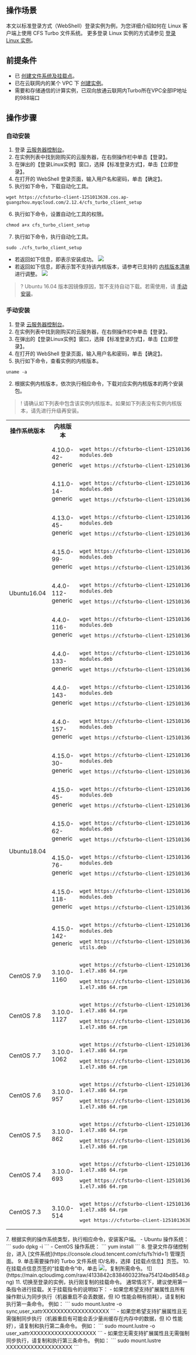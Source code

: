 ## 操作场景
本文以标准登录方式（WebShell）登录实例为例，为您详细介绍如何在 Linux 客户端上使用 CFS Turbo 文件系统。
更多登录 Linux 实例的方式请参见 [登录 Linux 实例](https://cloud.tencent.com/document/product/213/16515)。

## 前提条件

- 已 [创建文件系统及挂载点](https://cloud.tencent.com/document/product/582/9132)。
- 已在云联网内的某个 VPC 下 [创建实例](https://cloud.tencent.com/document/product/213/4855)。
- 需要和存储通信的计算实例，已双向放通云联网内Turbo所在VPC全部IP地址的988端口

## 操作步骤

### 自动安装

1. 登录 [云服务器控制台](https://console.cloud.tencent.com/cvm)。
2. 在实例列表中找到刚购买的云服务器，在右侧操作栏中单击【登录】。
3. 在弹出的【登录Linux实例】窗口，选择【标准登录方式】，单击【立即登录】。
4. 在打开的 WebShell 登录页面，输入用户名和密码，单击【确定】。
5. 执行如下命令，下载自动化工具。
```
wget https://cfsturbo-client-1251013638.cos.ap-guangzhou.myqcloud.com/2.12.4/cfs_turbo_client_setup
```
6. 执行如下命令，设置自动化工具的权限。
```
chmod a+x cfs_turbo_client_setup
```
7. 执行如下命令，执行自动化工具。
```
sudo ./cfs_turbo_client_setup
```
 - 若返回如下信息，即表示安装成功。
![](https://main.qcloudimg.com/raw/71cc3fdd2e94887cf4976bb80692792c.png)
 - 若返回如下信息，即表示暂不支持该内核版本，请参考已支持的 [内核版本清单](#CVMKernelVersion) 进行调整。
![](https://main.qcloudimg.com/raw/cf1eb0ca5d9f5097099f472ae3ff7929.png)
>? Ubuntu 16.04 版本因镜像原因，暂不支持自动下载。若需使用，请 [手动安装](#ManualInstallation)。
>

<span id="ManualInstallation"></span>
### 手动安装

1. 登录 [云服务器控制台](https://console.cloud.tencent.com/cvm)。
2. 在实例列表中找到刚购买的云服务器，在右侧操作栏中单击【登录】。
3. 在弹出的【登录Linux实例】窗口，选择【标准登录方式】，单击【立即登录】。
4. 在打开的 WebShell 登录页面，输入用户名和密码，单击【确定】。
5. 执行如下命令，查看实例的内核版本。
```
uname -a
```
2. 根据实例内核版本，依次执行相应命令，下载对应实例内核版本的两个安装包。
>! 请确认如下列表中包含该实例内核版本。如果如下列表没有实例内核版本，请先进行升级再安装。
>
<span id="CVMKernelVersion"></span>
<table>
	<tr><th>操作系统版本</th><th>内核版本</th><th>执行命令</th></tr>
	<tr><td rowspan="9">Ubuntu16.04</td><td>4.10.0-42-generic</td>
	<td><pre><code>wget https://cfsturbo-client-1251013638.cos.ap-guangzhou.myqcloud.com/2.12.4/ubuntu16.04/4.4.0-143-generic/cfsturbo-client-modules.deb</code></pre>
	<pre><code>wget https://cfsturbo-client-1251013638.cos.ap-guangzhou.myqcloud.com/2.12.4/ubuntu16.04/4.4.0-143-generic/cfsturbo-utils.deb<code></pre></td></tr>
	<tr><td>4.11.0-14-generic</td>
	<td><pre><code>wget https://cfsturbo-client-1251013638.cos.ap-guangzhou.myqcloud.com/2.12.4/ubuntu16.04/4.11.0-14-generic/cfsturbo-client-modules.deb</code></pre>
	<pre><code>wget https://cfsturbo-client-1251013638.cos.ap-guangzhou.myqcloud.com/2.12.4/ubuntu16.04/4.11.0-14-generic/cfsturbo-utils.deb</code></pre></td></tr>
	<tr><td>4.13.0-45-generic</td>
	<td><pre><code>wget https://cfsturbo-client-1251013638.cos.ap-guangzhou.myqcloud.com/2.12.4/ubuntu16.04/4.13.0-45-generic/cfsturbo-client-modules.deb</code></pre>
	<pre><code>wget https://cfsturbo-client-1251013638.cos.ap-guangzhou.myqcloud.com/2.12.4/ubuntu16.04/4.13.0-45-generic/cfsturbo-utils.deb</code></pre></td></tr>
	<tr><td>4.15.0-99-generic</td>
	<td><pre><code>wget https://cfsturbo-client-1251013638.cos.ap-guangzhou.myqcloud.com/2.12.4/ubuntu16.04/4.15.0-99-generic/cfsturbo-client-modules.deb</code></pre>
	<pre><code>wget https://cfsturbo-client-1251013638.cos.ap-guangzhou.myqcloud.com/2.12.4/ubuntu16.04/4.15.0-99-generic/cfsturbo-utils.deb</code></pre></td></tr>
	<tr><td>4.4.0-112-generic</td>
	<td><pre><code>wget https://cfsturbo-client-1251013638.cos.ap-guangzhou.myqcloud.com/2.12.4/ubuntu16.04/4.4.0-112-generic/cfsturbo-client-modules.deb</code></pre>
	<pre><code>wget https://cfsturbo-client-1251013638.cos.ap-guangzhou.myqcloud.com/2.12.4/ubuntu16.04/4.4.0-112-generic/cfsturbo-utils.deb</code></pre></td></tr>
	<tr><td>4.4.0-116-generic</td>
	<td><pre><code>wget https://cfsturbo-client-1251013638.cos.ap-guangzhou.myqcloud.com/2.12.4/ubuntu16.04/4.4.0-116-generic/cfsturbo-client-modules.deb</code></pre>
	<pre><code>wget https://cfsturbo-client-1251013638.cos.ap-guangzhou.myqcloud.com/2.12.4/ubuntu16.04/4.4.0-116-generic/cfsturbo-utils.deb</code></pre></td></tr>
	<tr><td>4.4.0-133-generic</td>
	<td><pre><code>wget https://cfsturbo-client-1251013638.cos.ap-guangzhou.myqcloud.com/2.12.4/ubuntu16.04/4.4.0-133-generic/cfsturbo-client-modules.deb</code></pre>
	<pre><code>wget https://cfsturbo-client-1251013638.cos.ap-guangzhou.myqcloud.com/2.12.4/ubuntu16.04/4.4.0-133-generic/cfsturbo-utils.deb</code></pre></td></tr>
	<tr><td>4.4.0-143-generic</td>
	<td><pre><code>wget https://cfsturbo-client-1251013638.cos.ap-guangzhou.myqcloud.com/2.12.4/ubuntu16.04/4.4.0-143-generic/cfsturbo-client-modules.deb</code></pre>
	<pre><code>wget https://cfsturbo-client-1251013638.cos.ap-guangzhou.myqcloud.com/2.12.4/ubuntu16.04/4.4.0-143-generic/cfsturbo-utils.deb</code></pre></td></tr>
	<tr><td>4.4.0-157-generic</td>
	<td><pre><code>wget https://cfsturbo-client-1251013638.cos.ap-guangzhou.myqcloud.com/2.12.4/ubuntu16.04/4.4.0-157-generic/cfsturbo-kernel-modules.deb</code></pre>
	<pre><code>wget https://cfsturbo-client-1251013638.cos.ap-guangzhou.myqcloud.com/2.12.4/ubuntu16.04/4.4.0-157-generic/cfsturbo-utils.deb</code></pre></td></tr>
	<tr><td rowspan="6">Ubuntu18.04</td><td>4.15.0-30-generic</td>
	<td><pre><code>wget https://cfsturbo-client-1251013638.cos.ap-guangzhou.myqcloud.com/2.12.4/ubuntu18.04/4.15.0-30-generic/cfsturbo-client-modules.deb</code></pre>
	<pre><code>wget https://cfsturbo-client-1251013638.cos.ap-guangzhou.myqcloud.com/2.12.4/ubuntu18.04/4.15.0-30-generic/cfsturbo-utils.deb</code></pre></td></tr>
	<tr><td>4.15.0-45-generic</td>
	<td><pre><code>wget https://cfsturbo-client-1251013638.cos.ap-guangzhou.myqcloud.com/2.12.4/ubuntu18.04/4.15.0-45-generic/cfsturbo-client-modules.deb</code></pre>
	<pre><code>wget https://cfsturbo-client-1251013638.cos.ap-guangzhou.myqcloud.com/2.12.4/ubuntu18.04/4.15.0-45-generic/cfsturbo-utils.deb</code></pre></td></tr>
	<tr><td>4.15.0-62-generic</td>
	<td><pre><code>wget https://cfsturbo-client-1251013638.cos.ap-guangzhou.myqcloud.com/2.12.4/ubuntu18.04/4.15.0-62-generic/cfsturbo-client-modules.deb</code></pre>
	<pre><code>wget https://cfsturbo-client-1251013638.cos.ap-guangzhou.myqcloud.com/2.12.4/ubuntu18.04/4.15.0-62-generic/cfsturbo-utils.deb</code></pre></td></tr>
	<tr><td>4.15.0-76-generic</td>
	<td><pre><code>wget https://cfsturbo-client-1251013638.cos.ap-guangzhou.myqcloud.com/2.12.4/ubuntu18.04/4.15.0-76-generic/cfsturbo-client-modules.deb</code></pre>
	<pre><code>wget https://cfsturbo-client-1251013638.cos.ap-guangzhou.myqcloud.com/2.12.4/ubuntu18.04/4.15.0-76-generic/cfsturbo-utils.deb</code></pre></td></tr>
	<tr><td>4.15.0-118-generic</td>
	<td><pre><code>wget https://cfsturbo-client-1251013638.cos.ap-guangzhou.myqcloud.com/2.12.4/ubuntu18.04/4.15.0-118-generic/cfsturbo-client-modules.deb</code></pre>
	<pre><code>wget https://cfsturbo-client-1251013638.cos.ap-guangzhou.myqcloud.com/2.12.4/ubuntu18.04/4.15.0-118-generic/cfsturbo-utils.deb</code></pre></td></tr>
	<tr><td>4.15.0-142-generic</td>
	<td><pre><code>wget https://cfsturbo-client-1251013638.cos.ap-guangzhou.myqcloud.com/2.12.4/ubuntu18.04/4.15.0-142-generic/cfsturbo-client-modules.deb</code></pre>
	<pre><code>wget https://cfsturbo-client-1251013638.cos.ap-guangzhou.myqcloud.com/2.12.4/ubuntu18.04/4.15.0-142-generic/cfsturbo-client-utils.deb</code></pre></td></tr>
	<tr><td>CentOS 7.9</td><td>3.10.0-1160</td>
	<td><pre><code>wget https://cfsturbo-client-1251013638.cos.ap-guangzhou.myqcloud.com/2.12.4/centos7.9/3.10.0-1160/kmod-lustre-client-2.12.4-1.el7.x86_64.rpm</code></pre>
	<pre><code>wget https://cfsturbo-client-1251013638.cos.ap-guangzhou.myqcloud.com/2.12.4/centos7.9/3.10.0-1160/lustre-client-2.12.4-1.el7.x86_64.rpm</code></pre></td></tr>
	<tr><td>CentOS 7.8</td><td>3.10.0-1127</td>
	<td><pre><code>wget https://cfsturbo-client-1251013638.cos.ap-guangzhou.myqcloud.com/2.12.4/centos7.8/3.10.0-1127/kmod-lustre-client-2.12.4-1.el7.x86_64.rpm</code></pre>
	<pre><code>wget https://cfsturbo-client-1251013638.cos.ap-guangzhou.myqcloud.com/2.12.4/centos7.8/3.10.0-1127/lustre-client-2.12.4-1.el7.x86_64.rpm</code></pre></td></tr>
	<tr><td>CentOS 7.7</td><td>3.10.0-1062</td>
	<td><pre><code>wget https://cfsturbo-client-1251013638.cos.ap-guangzhou.myqcloud.com/2.12.4/centos7.7/3.10.0-1062/kmod-lustre-client-2.12.4-1.el7.x86_64.rpm</code></pre>
	<pre><code>wget https://cfsturbo-client-1251013638.cos.ap-guangzhou.myqcloud.com/2.12.4/centos7.7/3.10.0-1062/lustre-client-2.12.4-1.el7.x86_64.rpm</code></pre></td></tr>
	<tr><td>CentOS 7.6</td><td>3.10.0-957</td>
	<td><pre><code>wget https://cfsturbo-client-1251013638.cos.ap-guangzhou.myqcloud.com/2.12.4/centos7.6/3.10.0-957/kmod-lustre-client-2.12.4-1.el7.x86_64.rpm</code></pre>
	<pre><code>wget https://cfsturbo-client-1251013638.cos.ap-guangzhou.myqcloud.com/2.12.4/centos7.6/3.10.0-957/lustre-client-2.12.4-1.el7.x86_64.rpm</code></pre></td></tr>
	<tr><td>CentOS 7.5</td><td>3.10.0-862</td>
	<td><pre><code>wget https://cfsturbo-client-1251013638.cos.ap-guangzhou.myqcloud.com/2.12.4/centos7.5/3.10.0-862/kmod-lustre-client-2.12.4-1.el7.x86_64.rpm</code></pre>
	<pre><code>wget https://cfsturbo-client-1251013638.cos.ap-guangzhou.myqcloud.com/2.12.4/centos7.5/3.10.0-862/lustre-client-2.12.4-1.el7.x86_64.rpm</code></pre></td></tr>
	<tr><td>CentOS 7.4</td><td>3.10.0-693</td>
	<td><pre><code>wget https://cfsturbo-client-1251013638.cos.ap-guangzhou.myqcloud.com/2.12.4/centos7.4/3.10.0-693/kmod-lustre-client-2.12.4-1.el7.x86_64.rpm</code></pre>
	<pre><code>wget https://cfsturbo-client-1251013638.cos.ap-guangzhou.myqcloud.com/2.12.4/centos7.4/3.10.0-693/lustre-client-2.12.4-1.el7.x86_64.rpm</code></pre></td></tr>
	<tr><td>CentOS 7.3</td><td>3.10.0-514</td>
	<td><pre><code>wget https://cfsturbo-client-1251013638.cos.ap-guangzhou.myqcloud.com/2.12.4/centos7.3/3.10.0-514/kmod-lustre-client-2.12.4-1.el7.x86_64.rpm</code></pre>
	<pre>wget https://cfsturbo-client-1251013638.cos.ap-guangzhou.myqcloud.com/2.12.4/centos7.3/3.10.0-514/lustre-client-2.12.4-1.el7.x86_64.rpm</code></pre></td></tr>
</table>
7. 根据实例的操作系统类型，执行相应命令，安装客户端。
 - Ubuntu 操作系统：
```
sudo dpkg -i
```
 - CentOS 操作系统：
```
yum install
```
8. 登录文件存储控制台，进入 [文件系统](https://console.cloud.tencent.com/cfs/fs?rid=1) 管理页面。
9. 单击需要操作的 Turbo 文件系统 ID/名称，选择【挂载点信息】页签。
10. 在挂载点信息页签的“挂载命令”中，单击 <img src="https://main.qcloudimg.com/raw/6603ab4f907562addb1c01596c6296cd.png" />，复制所需命令。
![](https://main.qcloudimg.com/raw/4133842c838460323fea754124bd8548.png)
11. 切换至登录的实例，执行刚复制的挂载命令。
通常情况下，建议使用第一条指令进行挂载。关于挂载指令的说明如下：
 - 如果您希望支持扩展属性且所有操作默认为同步执行（机器重启不会丢数据，但 IO 性能会稍有损耗），请复制和执行第一条命令。
 例如：
```
sudo mount.lustre -o sync,user_xattrXXXXXXXXXXXXXXXXXXX
```
 - 如果您希望支持扩展属性且无需强制同步执行（机器重启有可能会丢少量尚缓存在内存中的数据，但 IO 性能好），请复制和执行第二条命令。
 例如：
```
sudo mount.lustre -o user_xattrXXXXXXXXXXXXXXXXXXX
```
 - 如果您无需支持扩展属性且无需强制同步执行，请复制和执行第三条命令。
 例如：
```
sudo mount.lustre XXXXXXXXXXXXXXXXXXX
```



